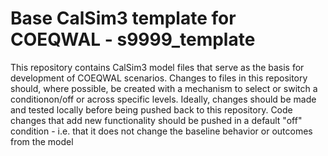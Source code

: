 # Base CalSim3 template for COEQWAL - s9999_template

This repository contains CalSim3 model files that serve as the basis for development of COEQWAL scenarios.
Changes to files in this repository should, where possible, be created with a mechanism to select or switch a conditionon/off or across specific levels. 
Ideally, changes should be made and tested locally before being pushed back to this repository. 
Code changes that add new functionality should be pushed in a default "off" condition - i.e. that it does not change the baseline behavior or outcomes from the model
